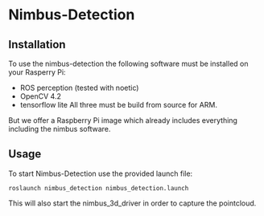 # Nimbus-Detection

## Installation
To use the nimbus-detection the following software must be installed on your Rasperry Pi:
  - ROS perception (tested with noetic)
  - OpenCV 4.2
  - tensorflow lite
All three must be build from source for ARM.

But we offer a Raspberry Pi image which already includes everything including the nimbus software.

## Usage
To start Nimbus-Detection use the provided launch file:
```
roslaunch nimbus_detection nimbus_detection.launch
```
This will also start the nimbus_3d_driver in order to capture the pointcloud.

